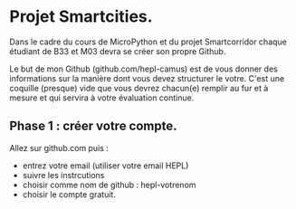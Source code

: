 # Projet Smartcities.

Dans le cadre du cours de MicroPython et du projet Smartcorridor chaque étudiant de B33 et M03 devra se créer son propre Github. 

Le but de mon Github (github.com/hepl-camus) est de vous donner des informations sur la manière dont vous devez structurer le votre. C'est une coquille (presque) vide que vous devrez chacun(e) remplir au fur et à mesure et qui servira à votre évaluation continue.

## Phase 1 : créer votre compte.

Allez sur github.com puis :

- entrez votre email (utiliser votre email HEPL)
- suivre les instrcutions
- choisir comme nom de github : hepl-votrenom
- choisir le compte gratuit.

